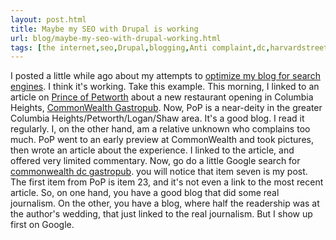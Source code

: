```yaml
---
layout: post.html
title: Maybe my SEO with Drupal is working
url: blog/maybe-my-seo-with-drupal-working.html
tags: [the internet,seo,Drupal,blogging,Anti complaint,dc,harvardstreet]
---
```

I posted a little while ago about my attempts to [optimize my blog for search engines](/blog/drupal-seo-and-you). I think it's working. Take this example. This morning, I linked to an article on [Prince of Petworth](http://www.princeofpetworth.com/?p=3452) about a new restaurant opening in Columbia Heights, [CommonWealth Gastropub](http://www.commonwealthgastropub.com/). Now, PoP is a near-deity in the greater Columbia Heights/Petworth/Logan/Shaw area. It's a good blog. I read it regularly. I, on the other hand, am a relative unknown who complains too much. PoP went to an early preview at CommonWealth and took pictures, then wrote an article about the experience. I linked to the article, and offered very limited commentary. Now, go do a little Google search for [commonwealth dc gastropub](http://www.google.com/search?q=commonwealth+dc+gastropub). you will notice that item seven is my post. The first item from PoP is item 23, and it's not even a link to the most recent article. So, on one hand, you have a good blog that did some real journalism. On the other, you have a blog, where half the readership was at the author's wedding, that just linked to the real journalism. But I show up first on Google.
